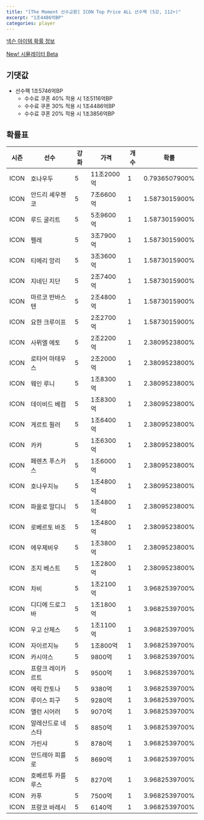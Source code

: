 ```yaml
---
title: "[The Moment 선수교환] ICON Top Price ALL 선수팩 (5강, 112+)"
excerpt: "1조4486억BP"
categories: player
---
```

[넥슨 아이템 확률 정보](http://iteminfo.nexon.com/probability/fco?sn=6723)

[New! 시뮬레이터 Beta](/simulator/6723)
## 기댓값
- 선수팩 1조5746억BP
  - 수수료 쿠폰 40% 적용 시 1조5116억BP
  - 수수료 쿠폰 30% 적용 시 1조4486억BP
  - 수수료 쿠폰 20% 적용 시 1조3856억BP


## 확률표

|시즌|선수|강화|가격|개수|확률|
|---|---|---|---|---|---|
|ICON|호나우두|5|11조2000억|1|0.7936507900%|
|ICON|안드리 셰우첸코|5|7조6600억|1|1.5873015900%|
|ICON|루드 굴리트|5|5조9600억|1|1.5873015900%|
|ICON|펠레|5|3조7900억|1|1.5873015900%|
|ICON|티에리 앙리|5|3조3600억|1|1.5873015900%|
|ICON|지네딘 지단|5|2조7400억|1|1.5873015900%|
|ICON|마르코 반바스텐|5|2조4800억|1|1.5873015900%|
|ICON|요한 크루이프|5|2조2700억|1|1.5873015900%|
|ICON|사뮈엘 에토|5|2조2200억|1|2.3809523800%|
|ICON|로타어 마테우스|5|2조2000억|1|2.3809523800%|
|ICON|웨인 루니|5|1조8300억|1|2.3809523800%|
|ICON|데이비드 베컴|5|1조8300억|1|2.3809523800%|
|ICON|게르트 뮐러|5|1조6400억|1|2.3809523800%|
|ICON|카카|5|1조6300억|1|2.3809523800%|
|ICON|페렌츠 푸스카스|5|1조6000억|1|2.3809523800%|
|ICON|호나우지뉴|5|1조4800억|1|2.3809523800%|
|ICON|파올로 말디니|5|1조4800억|1|2.3809523800%|
|ICON|로베르토 바조|5|1조4800억|1|2.3809523800%|
|ICON|에우제비우|5|1조3800억|1|2.3809523800%|
|ICON|조지 베스트|5|1조2800억|1|2.3809523800%|
|ICON|차비|5|1조2100억|1|3.9682539700%|
|ICON|디디에 드로그바|5|1조1800억|1|3.9682539700%|
|ICON|우고 산체스|5|1조1100억|1|3.9682539700%|
|ICON|자이르지뉴|5|1조800억|1|3.9682539700%|
|ICON|카시야스|5|9800억|1|3.9682539700%|
|ICON|프랑크 레이카르트|5|9500억|1|3.9682539700%|
|ICON|에릭 칸토나|5|9380억|1|3.9682539700%|
|ICON|루이스 피구|5|9280억|1|3.9682539700%|
|ICON|앨런 시어러|5|9070억|1|3.9682539700%|
|ICON|알레산드로 네스타|5|8850억|1|3.9682539700%|
|ICON|가린샤|5|8780억|1|3.9682539700%|
|ICON|안드레아 피를로|5|8690억|1|3.9682539700%|
|ICON|호베르투 카를루스|5|8270억|1|3.9682539700%|
|ICON|카푸|5|7500억|1|3.9682539700%|
|ICON|프랑코 바레시|5|6140억|1|3.9682539700%|
